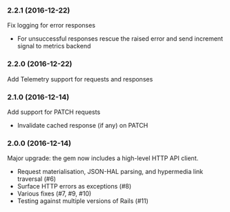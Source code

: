 ### 2.2.1 (2016-12-22)
Fix logging for error responses

- For unsuccessful responses rescue the raised error and
send increment signal to metrics backend

### 2.2.0 (2016-12-22)
Add Telemetry support for requests and responses

### 2.1.0 (2016-12-14)
Add support for PATCH requests

- Invalidate cached response (if any) on PATCH

### 2.0.0 (2016-12-14)

Major upgrade: the gem now includes a high-level HTTP API client.

- Request materialisation, JSON-HAL parsing, and hypermedia link traversal (#6)
- Surface HTTP errors as exceptions (#8)
- Various fixes (#7, #9, #10)
- Testing against multiple versions of Rails (#11)
